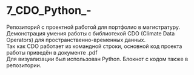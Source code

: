 # 7_CDO_Python_-
Репозиторий с проектной работой для портфолио в магистратуру.  
Демонстрация умения работы с библиотекой CDO (Climate Data Operators) для пространственно-временных данных.  
Так как CDO работает из командной строки, основной код проекта работы приведён в документе .pdf  
Для визуализации был использован Python. Блокнот с кодом также в репозитории.
